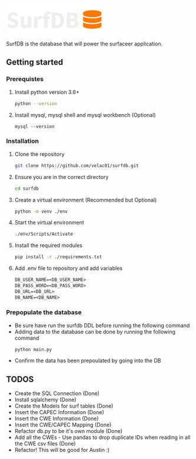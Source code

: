 ![SurfDB Logo](./static/SurfDB-Logo.png)

SurfDB is the database that will power the surfaceer application.

## Getting started 

### Prerequistes  
1. Install python version 3.6+
    ```sh
    python --version
    ```
2. Install mysql, mysql shell and mysql workbench (Optional)
    ```
    mysql --version 
    ```

### Installation 
1. Clone the repository 
    ```sh 
    git clone https://github.com/velac01/surfdb.git
    ```
2. Ensure you are in the correct directory 
    ```sh
    cd surfdb
    ```
2. Create a virtual environment (Recommended but Optional) 
    ```sh
    python -m venv ./env
    ```
3. Start the virtual environment 
    ```sh
    ./env/Scripts/Activate
    ```
4. Install the required modules 
    ```sh
    pip install -r ./requirements.txt
    ```
5. Add .env file to repository and add variables 
    ```dosini
    DB_USER_NAME=<DB_USER_NAME>
    DB_PASS_WORD=<DB_PASS_WORD>
    DB_URL=<DB_URL>
    DB_NAME=<DB_NAME>
    ```
### Prepopulate the database 
- Be sure have run the surfdb DDL before running the following command
- Adding data to the database can be done by running the following command 
    ```sh
    python main.py
    ```
- Confirm the data has been prepoulated by going into the DB

## TODOS
- Create the SQL Connection (Done)
- Install sqlalchemy (Done)
- Create the Models for surf tables (Done) 
- Insert the CAPEC Information (Done)
- Insert the CWE Information (Done)
- Insert the CWE/CAPEC Mapping (Done)
- Refactor db.py to be it's own module (Done)
- Add all the CWEs - Use pandas to drop duplicate IDs when reading in all the CWE csv files (Done)
- Refactor! This will be good for Austin :) 
